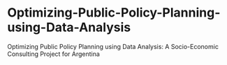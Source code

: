 # Optimizing-Public-Policy-Planning-using-Data-Analysis
Optimizing Public Policy Planning using Data Analysis: A Socio-Economic Consulting Project for Argentina
